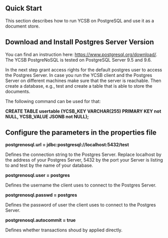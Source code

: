 <!--
Copyright (c) 2017 YCSB contributors. All rights reserved.

Licensed under the Apache License, Version 2.0 (the "License"); you
may not use this file except in compliance with the License. You
may obtain a copy of the License at

http://www.apache.org/licenses/LICENSE-2.0

Unless required by applicable law or agreed to in writing, software
distributed under the License is distributed on an "AS IS" BASIS,
WITHOUT WARRANTIES OR CONDITIONS OF ANY KIND, either express or
implied. See the License for the specific language governing
permissions and limitations under the License. See accompanying
LICENSE file.
-->

## Quick Start
This section describes how to run YCSB on PostgreSQL and use it as a document store.
 
## Download and Install Postgres Server Version
You can find an instruction here: https://www.postgresql.org/download/. 
The YCSB PostgreNoSQL is tested on PostgreSQL Server 9.5 and 9.6.
 
In the next step grant access rights for the default postgres user to access the Postgres Server.
In case you run the YCSB client and the Postgres Server on different machines make sure that the server is reachable.
Then create a database, e.g., test and create a table that is able to store the documents. 

The following command can be used for that:

**CREATE TABLE usertable (YCSB_KEY VARCHAR(255) PRIMARY KEY not NULL, YCSB_VALUE JSONB not NULL);**

## Configure the parameters in the properties file
**postgrenosql.url = jdbc:postgresql://localhost:5432/test**

Defines the connection string to the Postgres Server. Replace localhost by the address of your Postgres Server, 5432 by the port your Server is listing to and test by the name of your database.

**postgrenosql.user = postgres**

Defines the username the client uses to connect to the Postgres Server.

**postgrenosql.passwd = postgres**

Defines the password of user the client uses to connect to the Postgres Server.

**postgrenosql.autocommit = true**

Defines whether transactions shoud by applied directly.


